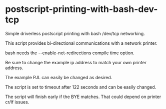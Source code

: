 # postscript-printing-with-bash-dev-tcp

Simple driverless postscript printing with bash /dev/tcp networking.

This script provides bi-directional communications with a network printer.

bash needs the --enable-net-redirections compile time option.

Be sure to change the example ip address to match your own printer address.

The example PJL can easily be changed as desired.

The script is set to timeout after 122 seconds and can be easily changed.

The script will finish early if the BYE matches. That could depend on printer cr/lf issues.

